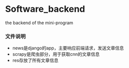 # Software_backend
the backend of the mini-program

### 文件说明
* news是django的app，主要响应前端请求，发送文章信息
* scrapy是爬虫部分，用于获取cnn的文章信息
* res存放了所有文章信息
